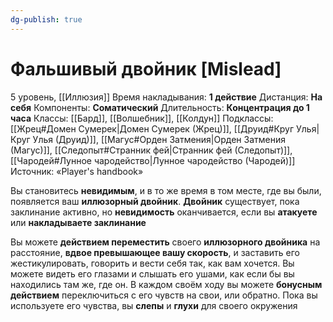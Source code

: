 ```yaml
---
dg-publish: true
---
```

# Фальшивый двойник [Mislead]
5 уровень, [[Иллюзия]]
Время накладывания: **1 действие**
Дистанция: **На себя**
Компоненты: **Соматический**
Длительность: **Концентрация до 1 часа**
Классы: [[Бард]], [[Волшебник]], [[Колдун]]
Подклассы: [[Жрец#Домен Сумерек|Домен Сумерек (Жрец)]], [[Друид#Круг Улья|Круг Улья (Друид)]], [[Магус#Орден Затмения|Орден Затмения (Магус)]], [[Следопыт#Странник фей|Странник фей (Следопыт)]], [[Чародей#Лунное чародейство|Лунное чародейство (Чародей)]]
Источник: «Player's handbook»

Вы становитесь **невидимым**, и в то же время в том месте, где вы были, появляется ваш **иллюзорный двойник**. **Двойник** существует, пока заклинание активно, но **невидимость** оканчивается, если вы **атакуете** или **накладываете заклинание**

Вы можете **действием переместить** своего **иллюзорного двойника** на расстояние, **вдвое превышающее вашу скорость**, и заставить его жестикулировать, говорить и вести себя так, как вам хочется. Вы можете видеть его глазами и слышать его ушами, как если бы вы находились там же, где он. В каждом своём ходу вы можете **бонусным действием** переключиться с его чувств на свои, или обратно. Пока вы используете его чувства, вы **слепы** и **глухи** для своего окружения
